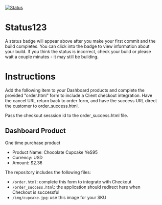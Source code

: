 [![Status](https://img.shields.io/badge/status-SUBMITTABLE%20COMMIT:%20286caa5d196d97bb26d0c51f79378a3891c770a8-brightgreen.svg)](https://github.com/crowdbotics-challenges/bakery_scaffold_SXMrdzO0xLyraoVx/commit/286caa5d196d97bb26d0c51f79378a3891c770a8)



# Status123

A status badge will appear above after you make your first commit and the build completes. You can click into the badge to view information about your build. If you think the status is incorrect, check your build or please wait a couple minutes - it may still be building.

# Instructions

Add the following item to your Dashboard products and complete the provided "order.html" form to include a Client checkout integration. Have the cancel URL return back to order form, and have the success URL direct the customer to order_success.html.

Pass the checkout sesssion id to the order_success.html file.

## Dashboard Product
One time purchase product
* Product Name: Chocolate Cupcake YeS95
* Currency: USD
* Amount: $2.36

The repository includes the following files:
* `/order.html`: complete this form to integrate with Checkout
* `/order_success.html`: the application should redirect here when Checkout is successful
* `/img/cupcake.jpg`: use this image for your SKU
